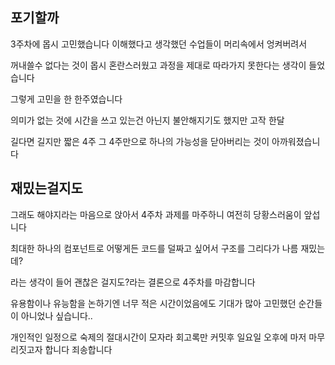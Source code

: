 <!-- 여기에 4주차 회고 내용을 작성해주세요 -->

## 포기할까

3주차에 몹시 고민했습니다 이해했다고 생각했던 수업들이 머리속에서 엉켜버려서

꺼내쓸수 없다는 것이 몹시 혼란스러웠고 과정을 제대로 따라가지 못한다는 생각이 들었습니다

그렇게 고민을 한 한주였습니다

의미가 없는 것에 시간을 쓰고 있는건 아닌지 불안해지기도 했지만 고작 한달

길다면 길지만 짧은 4주 그 4주만으로 하나의 가능성을 닫아버리는 것이 아까워졌습니다

## 재밌는걸지도

그래도 해야지라는 마음으로 앉아서 4주차 과제를 마주하니 여전히 당황스러움이 앞섭니다

최대한 하나의 컴포넌트로 어떻게든 코드를 덜짜고 싶어서 구조를 그리다가 나름 재밌는데?

라는 생각이 들어 괜찮은 걸지도?라는 결론으로 4주차를 마감합니다

유용함이나 유능함을 논하기엔 너무 적은 시간이었음에도 기대가 많아 고민했던 순간들이 아니었나 싶습니다..

개인적인 일정으로 숙제의 절대시간이 모자라 회고록만 커밋후 일요일 오후에 마저 마무리짓고자 합니다 죄송합니다
